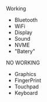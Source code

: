 Working
- Bluetooth
- WiFi
- Display
- Sound
- NVME
- "Batery"


NO WORKING
- Graphics
- FingerPrint
- Touchpad
- Keyboard
